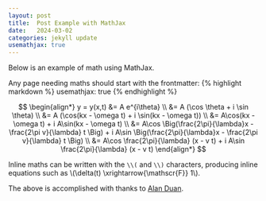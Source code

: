 ```yaml
---
layout: post
title:  Post Example with MathJax
date:   2024-03-02
categories: jekyll update
usemathjax: true
---
```


Below is an example of math using MathJax. 

Any page needing maths should start with the frontmatter:
{% highlight markdown %}
usemathjax: true
{% endhighlight %}

$$ 
\begin{align*}
y = y(x,t) &= A e^{i\theta} \\
&= A (\cos \theta + i \sin \theta) \\
&= A (\cos(kx - \omega t) + i \sin(kx - \omega t)) \\
&= A\cos(kx - \omega t) + i A\sin(kx - \omega t)  \\
&= A\cos \Big(\frac{2\pi}{\lambda}x - \frac{2\pi v}{\lambda} t \Big) + i A\sin \Big(\frac{2\pi}{\lambda}x - \frac{2\pi v}{\lambda} t \Big)  \\
&= A\cos \frac{2\pi}{\lambda} (x - v t) + i A\sin \frac{2\pi}{\lambda} (x - v t)
\end{align*}
$$

Inline maths can be written with the `\\(` and `\\)` characters, producing inline equations
such as \\(\delta(t) \xrightarrow{\mathscr{F}} 1\\).

The above is accomplished with thanks to [Alan Duan](https://alanduan.me/random/mathjax/).
